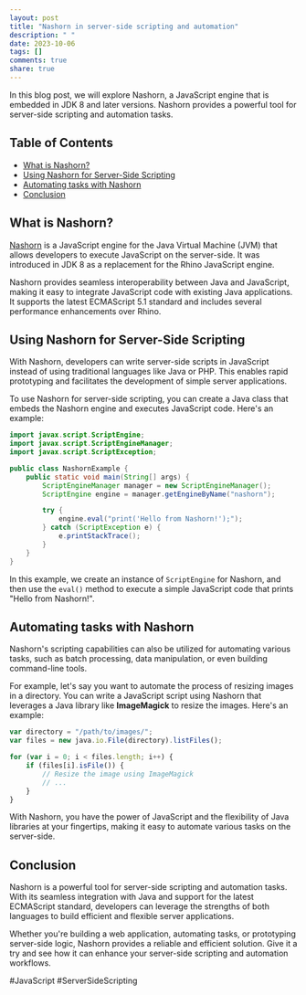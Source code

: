 ```yaml
---
layout: post
title: "Nashorn in server-side scripting and automation"
description: " "
date: 2023-10-06
tags: []
comments: true
share: true
---
```


In this blog post, we will explore Nashorn, a JavaScript engine that is embedded in JDK 8 and later versions. Nashorn provides a powerful tool for server-side scripting and automation tasks.

## Table of Contents
- [What is Nashorn?](#what-is-nashorn)
- [Using Nashorn for Server-Side Scripting](#using-nashorn-for-server-side-scripting)
- [Automating tasks with Nashorn](#automating-tasks-with-nashorn)
- [Conclusion](#conclusion)

## What is Nashorn?
[Nashorn](https://openjdk.java.net/projects/nashorn/) is a JavaScript engine for the Java Virtual Machine (JVM) that allows developers to execute JavaScript on the server-side. It was introduced in JDK 8 as a replacement for the Rhino JavaScript engine.

Nashorn provides seamless interoperability between Java and JavaScript, making it easy to integrate JavaScript code with existing Java applications. It supports the latest ECMAScript 5.1 standard and includes several performance enhancements over Rhino.

## Using Nashorn for Server-Side Scripting
With Nashorn, developers can write server-side scripts in JavaScript instead of using traditional languages like Java or PHP. This enables rapid prototyping and facilitates the development of simple server applications.

To use Nashorn for server-side scripting, you can create a Java class that embeds the Nashorn engine and executes JavaScript code. Here's an example:

```java
import javax.script.ScriptEngine;
import javax.script.ScriptEngineManager;
import javax.script.ScriptException;

public class NashornExample {
    public static void main(String[] args) {
        ScriptEngineManager manager = new ScriptEngineManager();
        ScriptEngine engine = manager.getEngineByName("nashorn");

        try {
            engine.eval("print('Hello from Nashorn!');");
        } catch (ScriptException e) {
            e.printStackTrace();
        }
    }
}
```

In this example, we create an instance of `ScriptEngine` for Nashorn, and then use the `eval()` method to execute a simple JavaScript code that prints "Hello from Nashorn!".

## Automating tasks with Nashorn
Nashorn's scripting capabilities can also be utilized for automating various tasks, such as batch processing, data manipulation, or even building command-line tools.

For example, let's say you want to automate the process of resizing images in a directory. You can write a JavaScript script using Nashorn that leverages a Java library like **ImageMagick** to resize the images. Here's an example:

```javascript
var directory = "/path/to/images/";
var files = new java.io.File(directory).listFiles();

for (var i = 0; i < files.length; i++) {
    if (files[i].isFile()) {
        // Resize the image using ImageMagick
        // ...
    }
}
```

With Nashorn, you have the power of JavaScript and the flexibility of Java libraries at your fingertips, making it easy to automate various tasks on the server-side.

## Conclusion
Nashorn is a powerful tool for server-side scripting and automation tasks. With its seamless integration with Java and support for the latest ECMAScript standard, developers can leverage the strengths of both languages to build efficient and flexible server applications.

Whether you're building a web application, automating tasks, or prototyping server-side logic, Nashorn provides a reliable and efficient solution. Give it a try and see how it can enhance your server-side scripting and automation workflows.

\#JavaScript \#ServerSideScripting